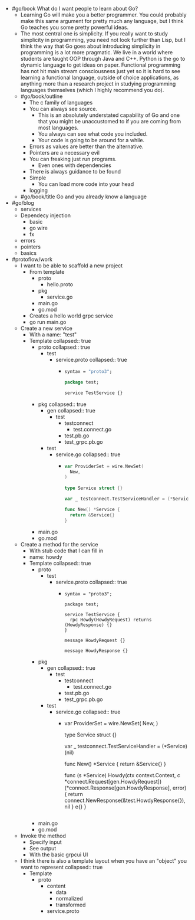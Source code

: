 - #go/book What do I want people to learn about Go?
	- Learning Go will make you a better programmer. You could probably make this same argument for pretty much any language, but I think Go teaches you some pretty powerful ideas.
	- The most central one is simplicity. If you really want to study simplicity in programming, you need not look further than Lisp, but I think the way that Go goes about introducing simplicity in programming is a lot more pragmatic. We live in a world where students are taught OOP through Java and C++. Python is the go to dynamic language to get ideas on paper. Functional programming has not hit main stream consciousness just yet so it is hard to see learning a functional language, outside of choice applications, as anything more than a research project in studying programming languages themselves (which I highly recommend you do).
	- #go/book/outline
		- The c family of languages
		- You can always see source.
			- This is an absolutely understated capability of Go and one that you might be unaccustomed to if you are coming from most languages.
			- You always can see what code you included.
			- Your code is going to be around for a while.
		- Errors as values are better than the alternative.
		- Pointers are a necessary evil
		- You can freaking just run programs.
			- Even ones with dependencies
		- There is always guidance to be found
		- Simple
			- You can load more code into your head
		- logging
	- #go/book/title Go and you already know a language
- #go/blog
	- services
	- Dependecy injection
		- basic
		- go wire
		- fx
	- errors
	- pointers
	- basics
- #protoflow/work
	- I want to be able to scaffold a new project
		- From template
			- proto
				- hello.proto
			- pkg
				- service.go
			- main.go
			- go.mod
		- Creates a hello world grpc service
		- go run main.go
	- Create a new service
		- With a name: "test"
		- Template
		  collapsed:: true
			- proto
			  collapsed:: true
				- test
					- service.proto
					  collapsed:: true
						- ```protobuf
						  syntax = "proto3";
						  
						  package test;
						  
						  service TestService {}
						  ```
			- pkg
			  collapsed:: true
				- gen
				  collapsed:: true
					- test
						- testconnect
							- test.connect.go
						- test.pb.go
						- test_grpc.pb.go
				- test
					- service.go
					  collapsed:: true
						- ```go
						  var ProviderSet = wire.NewSet(
						  	New,
						  )
						    
						  type Service struct {}
						  
						  var _ testconnect.TestServiceHandler = (*Service)(nil)
						  
						  func New() *Service {
						    return &Service{}
						  }
						  ```
			- main.go
			- go.mod
	- Create a method for the service
		- With stub code that I can fill in
		- name: howdy
		- Template
		  collapsed:: true
			- proto
				- test
					- service.proto
					  collapsed:: true
						- ```protobsyntax = "proto3";
						  syntax = "proto3";
						  
						  package test;
						  
						  service TestService {
						  	rpc Howdy(HowdyRequest) returns (HowdyResponse) {}
						  }
						  
						  message HowdyRequest {}
						  
						  message HowdyResponse {}
						  ```
			- pkg
				- gen
				  collapsed:: true
					- test
						- testconnect
							- test.connect.go
						- test.pb.go
						- test_grpc.pb.go
				- test
					- service.go
					  collapsed:: true
						- var ProviderSet = wire.NewSet(
						  	New,
						  )
						    
						  type Service struct {}
						  
						  var _ testconnect.TestServiceHandler = (*Service)(nil)
						  
						  func New() *Service {
						    return &Service{}
						  }
						  
						  func (s *Service) Howdy(ctx context.Context, c *connect.Request[gen.HowdyRequest]) (*connect.Response[gen.HowdyResponse], error) {
						  	return connect.NewResponse(&test.HowdyResponse{}), nil
						  }
						  e{}
						  }
						  ```
			- main.go
			- go.mod
	- Invoke the method
		- Specify input
		- See output
		- With the basic grpcui UI
	- I think there is also a template layout when you have an "object" you want to represent
	  collapsed:: true
		- Template
			- proto
				- content
					- data
					- normalized
					- transformed
				- service.proto